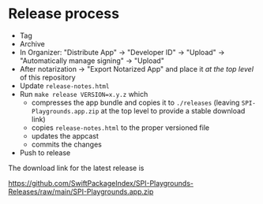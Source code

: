 # Release process

- Tag
- Archive
- In Organizer: "Distribute App" -> "Developer ID" -> "Upload" -> "Automatically manage signing" -> "Upload"
- After notarization → "Export Notarized App" and place it _at the top level_ of this repository
- Update `release-notes.html`
- Run `make release VERSION=x.y.z` which
  - compresses the app bundle and copies it to `./releases` (leaving `SPI-Playgrounds.app.zip` at the top level to provide a stable download link)
  - copies `release-notes.html` to the proper versioned file
  - updates the appcast
  - commits the changes
- Push to release

The download link for the latest release is

https://github.com/SwiftPackageIndex/SPI-Playgrounds-Releases/raw/main/SPI-Playgrounds.app.zip
